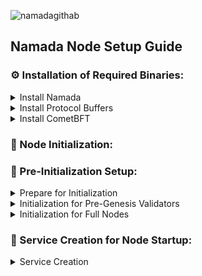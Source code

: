 ![namadagithab](https://github.com/Crouton-Digital/guide/assets/113435724/cd4429ca-b48d-4d34-9642-af251bfc9f89)


## Namada Node Setup Guide

### ⚙️ Installation of Required Binaries:

<details>
  <summary>Install Namada</summary>
      
  - **Set the desired version**:
    ```bash
    NAMADA_TAG="v0.23.1"
    ```

  - **Download and extract**:
    ```bash
    curl -L -o namada.tar.gz "https://github.com/anoma/namada/releases/download/$NAMADA_TAG/namada-${NAMADA_TAG}-Linux-x86_64.tar.gz"
    tar -xvf namada.tar.gz
    ```

  - **Move to `/usr/local/bin`**:
    ```bash
    sudo mv namada-${NAMADA_TAG}-Linux-x86_64/* /usr/local/bin/
    ```

  - **Cleanup**:
    ```bash
    rm -rf namada-${NAMADA_TAG}-Linux-x86_64 namada.tar.gz
    ```

  - **Verify the installation**:
    ```bash
    namada --version
    ```

</details>

<details>
  <summary>Install Protocol Buffers</summary>
      
  - **Set the desired version**:
    ```bash
    PROTOBUF_TAG="v24.4"
    ```

  - **Download and extract to a specific folder**:
    ```bash
    curl -L -o protobuf.zip "https://github.com/protocolbuffers/protobuf/releases/download/$PROTOBUF_TAG/protoc-${PROTOBUF_TAG#v}-linux-x86_64.zip"
    mkdir protobuf_temp && unzip protobuf.zip -d protobuf_temp/
    ```

  - **Move to `/usr/local/bin` and `/usr/local/include`**:
    ```bash
    sudo cp protobuf_temp/bin/protoc /usr/local/bin/
    sudo cp -r protobuf_temp/include/* /usr/local/include/
    ```

  - **Cleanup**:
    ```bash
    rm -rf protobuf_temp protobuf.zip
    ```

  - **Verify the installation**:
    ```bash
    protoc --version
    ```

</details>

<details>
  <summary>Install CometBFT</summary>
      
  - **Set the desired version**:
    ```bash
    COMETBFT_TAG="v0.37.2"
    ```

  - **Download and extract to a specific folder**:
    ```bash
    curl -L -o cometbft.tar.gz "https://github.com/cometbft/cometbft/releases/download/$COMETBFT_TAG/cometbft_${COMETBFT_TAG#v}_linux_amd64.tar.gz"
    mkdir cometbft_temp && tar -xvf cometbft.tar.gz -C cometbft_temp/
    ```

  - **Move to `/usr/local/bin`**:
    ```bash
    sudo mv cometbft_temp/cometbft /usr/local/bin/
    ```

  - **Cleanup**:
    ```bash
    rm -rf cometbft_temp cometbft.tar.gz
    ```

  - **Verify the installation**:
    ```bash
    cometbft version
    ```

</details>

### 🌟 Node Initialization:

### 🔧 Pre-Initialization Setup:

<details>
  <summary>Prepare for Initialization</summary>

  1. **Create the required directories**:

     - Create the directory for the pre-genesis backup:
       ```bash
       mkdir -p $HOME/.local/share/namada/pre-genesis/
       ```

  2. **Transfer your pre-genesis backup**:
     
     Transfer your backup (for example, `CroutonDigital`) to the server under `$HOME/.local/share/namada/pre-genesis/`.

     ```bash
     # Example for creating CroutonDigital directory
     mkdir $HOME/.local/share/namada/pre-genesis/CroutonDigital/
     ```

  3. **Set your alias**:

     Replace `YourAliasHere` with your actual alias (e.g., `CroutonDigital`):
     ```bash
     echo "export ALIAS=YourAliasHere" >> ~/.bashrc
     ```

  4. **Set the chain ID**:

     Replace `YourChainIDHere` with the actual chain ID (e.g., `public-testnet-14.5d79b6958580`):
     ```bash
     echo "export CHAIN_ID=YourChainIDHere" >> ~/.bashrc
     ```

     **Note:** Ensure you've set the correct chain ID. If in doubt, refer to the latest chain ID posted in the Discord channel.

  5. **Reload your bash profile** to make sure the environment variables are set:

     ```bash
     source ~/.bashrc
     ```

</details>

<details>
  <summary>Initialization for Pre-Genesis Validators</summary>

  **IMPORTANT:** Only follow these steps if you are a pre-genesis validator. If you are not a pre-genesis validator, please skip this section.

  1. **Setup the directory**:
     ```bash
     mkdir $HOME/.local/share/namada
     ```

  2. **Copy the pre-genesis data**:
     ```bash
     cp -r $HOME/namada_backup/pre-genesis* $HOME/.local/share/namada/
     ```

  3. **Join the network**:
     ```bash
     namada client utils join-network --chain-id $CHAIN_ID --genesis-validator $VALIDATOR_ALIAS
     ```

  4. **Restart the service and monitor logs**:
     ```bash
     sudo systemctl restart namadad && sudo journalctl -u namadad -f -o cat 
     ```

</details>



<details>
  <summary>Initialization for Full Nodes</summary>

  1. **Navigate to the home directory**:
     ```bash
     cd $HOME
     ```

  2. **Join the network**:
     ```bash
     namada client utils join-network --chain-id $CHAIN_ID
     ```

  3. **Start the service and monitor logs**:
     ```bash
     sudo systemctl start namadad && sudo journalctl -u namadad -f -o cat 
     ```

</details>

### 🔄 Service Creation for Node Startup:
<details>
  <summary>Service Creation</summary>

  - **Create the Systemd Service File**:
    ```bash
    sudo tee /etc/systemd/system/namadad.service > /dev/null <<EOF
    [Unit]
    Description=namada
    After=network-online.target
    [Service]
    User=$USER
    WorkingDirectory=$HOME/.local/share/namada
    Environment=TM_LOG_LEVEL=p2p:none,pex:error
    Environment=NAMADA_CMT_STDOUT=true
    ExecStart=/usr/local/bin/namada node ledger run 
    StandardOutput=syslog
    StandardError=syslog
    Restart=always
    RestartSec=10
    LimitNOFILE=65535
    [Install]
    WantedBy=multi-user.target
    EOF
    ```

  - **Reload the Systemd Configuration:**
    ```bash
    sudo systemctl daemon-reload
    ```

  - **Enable and Start the Service:**
    ```bash
    sudo systemctl enable namadad
    sudo systemctl restart namadad
    ```

  - **Monitor the Service Logs:**
    ```bash
    sudo journalctl -u namadad -f -o ca
    ```

</details>




